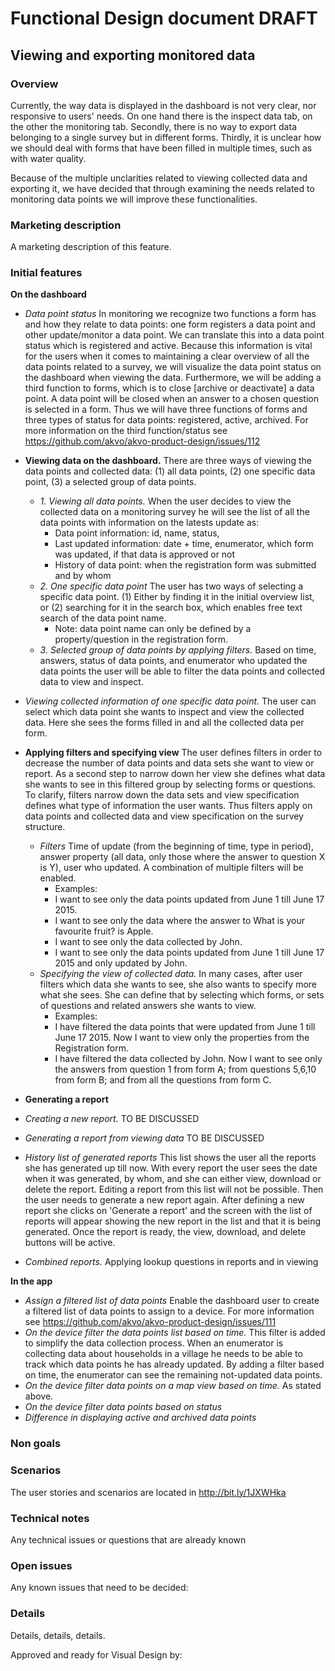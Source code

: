 # Functional Design document DRAFT

Viewing and exporting monitored data
-------------

### Overview

Currently, the way data is displayed in the dashboard is not very clear, nor responsive to users' needs. On one hand there is the inspect data tab, on the other the monitoring tab. Secondly, there is no way to export data belonging to a single survey but in different forms. Thirdly, it is unclear how we should deal with forms that have been filled in multiple times, such as with water quality. 

Because of the multiple unclarities related to viewing collected data and exporting it, we have decided that through examining the needs related to monitoring data points we will improve these functionalities.  

### Marketing description
A marketing description of this feature.

### Initial features

**On the dashboard** 

- *Data point status* In monitoring we recognize two functions a form has and how they relate to data points: one form registers a data point and other update/monitor a data point. We can translate this into a data point status which is registered and active. Because this information is vital for the users when it comes to maintaining a clear overview of all the data points related to a survey, we will visualize the data point status on the dashboard when viewing the data. Furthermore, we will be adding a third function to forms, which is to close [archive or deactivate] a data point. A data point will be closed when an answer to a chosen question is selected in a form. Thus we will have three functions of forms and three types of status for data points: registered, active, archived. For more information on the third function/status see https://github.com/akvo/akvo-product-design/issues/112

- **Viewing data on the dashboard.** 
There are three ways of viewing the data points and collected data: (1) all data points, (2) one specific data point, (3) a selected group of data points. 
  - *1. Viewing all data points.* When the user decides to view the collected data on a monitoring survey he will see the list of all the data points with information on the latests update as: 
    - Data point information: id, name, status, 
    - Last updated information: date + time, enumerator, which form was updated, if that data is approved or not
    - History of data point: when the registration form was submitted and by whom 
  - *2. One specific data point* The user has two ways of selecting a specific data point. (1) Either by finding it in the initial overview list, or (2) searching for it in the search box, which enables free text search of the data point name.
    - Note: data point name can only be defined by a property/question in the registration form. 
  - *3. Selected group of data points by applying filters.* Based on time, answers, status of data points, and enumerator who updated the data points the user will be able to filter the data points and collected data to view and inspect. 
- *Viewing collected information of one specific data point.* The user can select which data point she wants to inspect and view the collected data. Here she sees the forms filled in and all the collected data per form. 

- **Applying filters and specifying view** 
The user defines filters in order to decrease the number of data points and data sets she want to view or report. As a second step to narrow down her view she defines what data she wants to see in this filtered group by selecting forms or questions. To clarify, filters narrow down the data sets and view specification defines what type of information the user wants. Thus filters apply on data points and collected data and view specification on the survey structure.
  - *Filters* Time of update (from the beginning of time, type in period), answer property (all data, only those where the answer to question X is Y), user who updated. A combination of multiple filters will be enabled. 
    - Examples: 
    - I want to see only the data points updated from June 1 till June 17 2015. 
    - I want to see only the data where the answer to What is your favourite fruit? is Apple. 
    - I want to see only the data collected by John. 
    - I want to see only the data points updated from June 1 till June 17 2015 and only updated by John.
  - *Specifying the view of collected data.* In many cases, after user filters which data she wants to see, she also wants to specify more what she sees. She can define that by selecting which forms, or sets of questions and related answers she wants to view. 
    - Examples: 
    - I have filtered the data points that were updated from June 1 till June 17 2015. Now I want to view only the properties from the Registration form.  
    - I have filtered the data collected by John. Now I want to see only the answers from question 1 from form A; from questions 5,6,10 from form B; and from all the questions from form C.  

- **Generating a report** 
- *Creating a new report.* TO BE DISCUSSED
- *Generating a report from viewing data* TO BE DISCUSSED 
- *History list of generated reports* This list shows the user all the reports she has generated up till now. With every report the user sees the date when it was generated, by whom, and she can either view, download or delete the report. Editing a report from this list will not be possible. Then the user needs to generate a new report again. After defining a new report she clicks on 'Generate a report' and the screen with the list of reports will appear showing the new report in the list and that it is being generated. Once the report is ready, the view, download, and delete buttons will be active. 
- *Combined reports.* Applying lookup questions in reports and in viewing

**In the app** 

- *Assign a filtered list of data points* Enable the dashboard user to create a filtered list of data points to assign to a device. For more information see https://github.com/akvo/akvo-product-design/issues/111 
- *On the device filter the data points list based on time.* This filter is added to simplify the data collection process. When an enumerator is collecting data about households in a village he needs to be able to track which data points he has already updated. By adding a filter based on time, the enumerator can see the remaining not-updated data points. 
- *On the device filter data points on a map view based on time.* As stated above.
- *On the device filter data points based on status* 
- *Difference in displaying active and archived data points*

### Non goals

### Scenarios
The user stories and scenarios are located in http://bit.ly/1JXWHka

### Technical notes
Any technical issues or questions that are already known

### Open issues
Any known issues that need to be decided:

### Details
Details, details, details.

Approved and ready for Visual Design by: 
